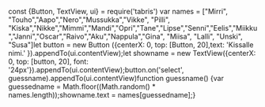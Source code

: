 const {Button, TextView, ui} = require('tabris')
var names = ["Mirri", "Touho","Aapo","Nero","Mussukka","Vikke", "Pilli", "Kiska","Nikke","Mimmi","Mandi","Opri","Tane","Lipse","Senni","Eelis","Miikku","Janni","Oscar","Raivo","Aku","Nappula","Gina", "Miisa", "Lalli", "Unski", "Susa"]let button = new Button ({centerX: 0, top: [Button, 20],text: 'Kissalle nimi.'
}).appendTo(ui.contentView);let showname = new TextView({centerX: 0, top: [button, 20],	font: '24px'}).appendTo(ui.contentView);button.on('select', guessname).appendTo(ui.contentView)function guessname() {var guessedname = Math.floor((Math.random() * names.length));showname.text = names[guessedname];}
